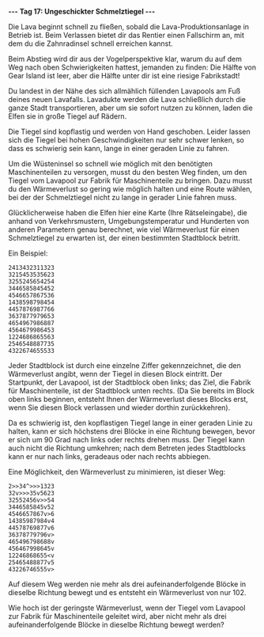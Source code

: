 **--- Tag 17: Ungeschickter Schmelztiegel ---**

Die Lava beginnt schnell zu fließen, sobald die Lava-Produktionsanlage in Betrieb ist. Beim Verlassen bietet dir das Rentier einen Fallschirm an, mit dem du die
Zahnradinsel schnell erreichen kannst.

Beim Abstieg wird dir aus der Vogelperspektive klar, warum du auf dem Weg nach oben Schwierigkeiten hattest, jemanden zu finden: Die Hälfte von Gear Island ist
leer, aber die Hälfte unter dir ist eine riesige Fabrikstadt!

Du landest in der Nähe des sich allmählich füllenden Lavapools am Fuß deines neuen Lavafalls. Lavadukte werden die Lava schließlich durch die ganze Stadt
transportieren, aber um sie sofort nutzen zu können, laden die Elfen sie in große Tiegel auf Rädern.

Die Tiegel sind kopflastig und werden von Hand geschoben. Leider lassen sich die Tiegel bei hohen Geschwindigkeiten nur sehr schwer lenken, so dass es schwierig
sein kann, lange in einer geraden Linie zu fahren.

Um die Wüsteninsel so schnell wie möglich mit den benötigten Maschinenteilen zu versorgen, musst du den besten Weg finden, um den Tiegel vom Lavapool zur Fabrik
für Maschinenteile zu bringen. Dazu musst du den Wärmeverlust so gering wie möglich halten und eine Route wählen, bei der der Schmelztiegel nicht zu lange in
gerader Linie fahren muss.

Glücklicherweise haben die Elfen hier eine Karte (Ihre Rätseleingabe), die anhand von Verkehrsmustern, Umgebungstemperatur und Hunderten von anderen Parametern
genau berechnet, wie viel Wärmeverlust für einen Schmelztiegel zu erwarten ist, der einen bestimmten Stadtblock betritt.

Ein Beispiel:

```
2413432311323
3215453535623
3255245654254
3446585845452
4546657867536
1438598798454
4457876987766
3637877979653
4654967986887
4564679986453
1224686865563
2546548887735
4322674655533
```

Jeder Stadtblock ist durch eine einzelne Ziffer gekennzeichnet, die den Wärmeverlust angibt, wenn der Tiegel in diesen Block eintritt. Der Startpunkt, der
Lavapool, ist der Stadtblock oben links; das Ziel, die Fabrik für Maschinenteile, ist der Stadtblock unten rechts. (Da Sie bereits im Block oben links beginnen,
entsteht Ihnen der Wärmeverlust dieses Blocks erst, wenn Sie diesen Block verlassen und wieder dorthin zurückkehren).

Da es schwierig ist, den kopflastigen Tiegel lange in einer geraden Linie zu halten, kann er sich höchstens drei Blöcke in eine Richtung bewegen, bevor er sich
um 90 Grad nach links oder rechts drehen muss. Der Tiegel kann auch nicht die Richtung umkehren; nach dem Betreten jedes Stadtblocks kann er nur nach links,
geradeaus oder nach rechts abbiegen.

Eine Möglichkeit, den Wärmeverlust zu minimieren, ist dieser Weg:

```
2>>34^>>>1323
32v>>>35v5623
32552456v>>54
3446585845v52
4546657867v>6
14385987984v4
44578769877v6
36378779796v>
465496798688v
456467998645v
12246868655<v
25465488877v5
43226746555v>
```

Auf diesem Weg werden nie mehr als drei aufeinanderfolgende Blöcke in dieselbe Richtung bewegt und es entsteht ein Wärmeverlust von nur 102.

Wie hoch ist der geringste Wärmeverlust, wenn der Tiegel vom Lavapool zur Fabrik für Maschinenteile geleitet wird, aber nicht mehr als drei aufeinanderfolgende
Blöcke in dieselbe Richtung bewegt werden?
